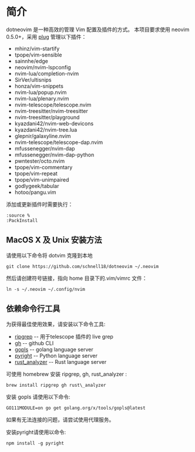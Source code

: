 # 简介

dotneovim 是一种高效的管理 Vim 配置及插件的方式。
本项目要求使用 neovim 0.5.0+，采用 [plug][1] 管理以下插件：

- mhinz/vim-startify
- tpope/vim-sensible
- sainnhe/edge
- neovim/nvim-lspconfig
- nvim-lua/completion-nvim
- SirVer/ultisnips
- honza/vim-snippets
- nvim-lua/popup.nvim
- nvim-lua/plenary.nvim
- nvim-telescope/telescope.nvim
- nvim-treesitter/nvim-treesitter
- nvim-treesitter/playground
- kyazdani42/nvim-web-devicons
- kyazdani42/nvim-tree.lua
- glepnir/galaxyline.nvim
- nvim-telescope/telescope-dap.nvim
- mfussenegger/nvim-dap
- mfussenegger/nvim-dap-python
- pwntester/octo.nvim
- tpope/vim-commentary
- tpope/vim-repeat
- tpope/vim-unimpaired
- godlygeek/tabular
- hotoo/pangu.vim

添加或更新插件时需要执行：

    :source %
    :PackInstall

## MacOS X 及 Unix 安装方法

请使用以下命令将 dotvim 克隆到本地

    git clone https://github.com/schnell18/dotneovim ~/.neovim

然后请创建符号链接，指向 home 目录下的.vim/vimrc 文件：

    ln -s ~/.neovim ~/.config/nvim

## 依赖命令行工具

为获得最佳使用效果，请安装以下命令工具:

- [ripgrep][2] -- 用于telescope 插件的 live grep
- [gh][3] -- github CLI
- [gopls][4] -- golang language server
- [pyright][5] -- Python language server
- [rust\_analyzer][6] -- Rust language server

可使用 homebrew 安装 ripgrep, gh, rust\_analyzer :

    brew install ripgrep gh rust\_analyzer

安装 gopls 请使用以下命令:

    GO111MODULE=on go get golang.org/x/tools/gopls@latest

如果有无法连接的问题，请尝试使用代理服务。

安装pyright请使用以命令:

    npm install -g pyright

[1]: https://github.com/junegunn/vim-plug
[2]: https://github.com/BurntSushi/ripgrep
[3]: https://github.com/cli/cli
[4]: https://github.com/golang/tools/blob/master/gopls/README.md
[5]: https://github.com/BurntSushi/ripgre://github.com/microsoft/pyright
[6]: https://github.com/rust-analyzer/rust-analyzer
